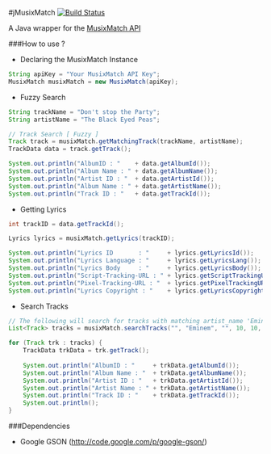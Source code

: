 #jMusixMatch
[![Build Status](https://travis-ci.org/sachin-handiekar/jMusixMatch.png)](https://travis-ci.org/sachin-handiekar/jMusixMatch)

A Java wrapper for the [MusixMatch API](https://developer.musixmatch.com/)

###How to use ?

* Declaring the MusixMatch Instance

```java
String apiKey = "Your MusixMatch API Key";
MusixMatch musixMatch = new MusixMatch(apiKey);
```

* Fuzzy Search

```java
String trackName = "Don't stop the Party";
String artistName = "The Black Eyed Peas";

// Track Search [ Fuzzy ]
Track track = musixMatch.getMatchingTrack(trackName, artistName);
TrackData data = track.getTrack();

System.out.println("AlbumID : "    + data.getAlbumId());
System.out.println("Album Name : " + data.getAlbumName());
System.out.println("Artist ID : "  + data.getArtistId());
System.out.println("Album Name : " + data.getArtistName());
System.out.println("Track ID : "   + data.getTrackId());
```

* Getting Lyrics

```java
int trackID = data.getTrackId();

Lyrics lyrics = musixMatch.getLyrics(trackID);

System.out.println("Lyrics ID       : "     + lyrics.getLyricsId());
System.out.println("Lyrics Language : "     + lyrics.getLyricsLang());
System.out.println("Lyrics Body     : "     + lyrics.getLyricsBody());
System.out.println("Script-Tracking-URL : " + lyrics.getScriptTrackingURL());
System.out.println("Pixel-Tracking-URL : "  + lyrics.getPixelTrackingURL());
System.out.println("Lyrics Copyright : "    + lyrics.getLyricsCopyright());
```

* Search Tracks

```java
// The following will search for tracks with matching artist_name 'Eminem'
List<Track> tracks = musixMatch.searchTracks("", "Eminem", "", 10, 10, true);

for (Track trk : tracks) {
    TrackData trkData = trk.getTrack();
 
    System.out.println("AlbumID : "     + trkData.getAlbumId());
    System.out.println("Album Name : "  + trkData.getAlbumName());
    System.out.println("Artist ID : "   + trkData.getArtistId());
    System.out.println("Artist Name : " + trkData.getArtistName());
    System.out.println("Track ID : "    + trkData.getTrackId());
    System.out.println();
}
```

###Dependencies

* Google GSON (http://code.google.com/p/google-gson/)
